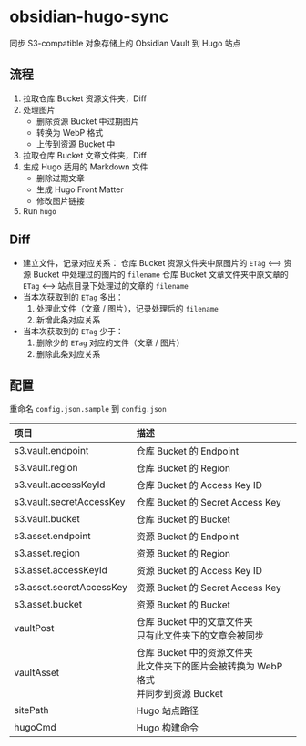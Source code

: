 # obsidian-hugo-sync
同步 S3-compatible 对象存储上的 Obsidian Vault 到 Hugo 站点

## 流程

1. 拉取仓库 Bucket 资源文件夹，Diff
2. 处理图片
   - 删除资源 Bucket 中过期图片
   - 转换为 WebP 格式
   - 上传到资源 Bucket 中
3. 拉取仓库 Bucket 文章文件夹，Diff
4. 生成 Hugo 适用的 Markdown 文件
   - 删除过期文章
   - 生成 Hugo Front Matter
   - 修改图片链接
5. Run `hugo`

## Diff

- 建立文件，记录对应关系：
  仓库 Bucket 资源文件夹中原图片的 `ETag` <--> 资源 Bucket 中处理过的图片的 `filename`
  仓库 Bucket 文章文件夹中原文章的 `ETag` <--> 站点目录下处理过的文章的 `filename`
- 当本次获取到的 `ETag` 多出：
  1. 处理此文件（文章 / 图片），记录处理后的 `filename`
  2. 新增此条对应关系
- 当本次获取到的 `ETag` 少于：
  1. 删除少的 `ETag` 对应的文件（文章 / 图片）
  2. 删除此条对应关系

## 配置

重命名 `config.json.sample` 到 `config.json`

| 项目                          | 描述                                 |
| :--------------------------- | :----------------------------------- |
| s3.vault.endpoint            | 仓库 Bucket 的 Endpoint               |
| s3.vault.region              | 仓库 Bucket 的 Region                 |
| s3.vault.accessKeyId         | 仓库 Bucket 的 Access Key ID          |
| s3.vault.secretAccessKey     | 仓库 Bucket 的 Secret Access Key      |
| s3.vault.bucket              | 仓库 Bucket 的 Bucket                 |
| s3.asset.endpoint            | 资源 Bucket 的 Endpoint               |
| s3.asset.region              | 资源 Bucket 的 Region                 |
| s3.asset.accessKeyId         | 资源 Bucket 的 Access Key ID          |
| s3.asset.secretAccessKey     | 资源 Bucket 的 Secret Access Key      |
| s3.asset.bucket              | 资源 Bucket 的 Bucket                 |
| vaultPost  | 仓库 Bucket 中的文章文件夹<br />只有此文件夹下的文章会被同步 |
| vaultAsset | 仓库 Bucket 中的资源文件夹<br />此文件夹下的图片会被转换为 WebP 格式<br />并同步到资源 Bucket |
| sitePath | Hugo 站点路径 |
| hugoCmd | Hugo 构建命令 |
